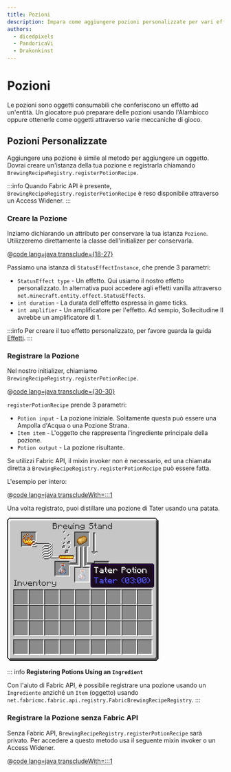 ```yaml
---
title: Pozioni
description: Impara come aggiungere pozioni personalizzate per vari effetti di stato.
authors:
  - dicedpixels
  - PandoricaVi
  - Drakonkinst
---
```


# Pozioni

Le pozioni sono oggetti consumabili che conferiscono un effetto ad un'entità. Un giocatore può preparare delle pozioni usando l'Alambicco oppure ottenerle come oggetti attraverso varie meccaniche di gioco.

## Pozioni Personalizzate

Aggiungere una pozione è simile al metodo per aggiungere un oggetto. Dovrai creare un'istanza della tua pozione e registrarla chiamando `BrewingRecipeRegistry.registerPotionRecipe`.

:::info
Quando Fabric API è presente, `BrewingRecipeRegistry.registerPotionRecipe` è reso disponibile attraverso un Access Widener.
:::

### Creare la Pozione

Inziamo dichiarando un attributo per conservare la tua istanza `Pozione`. Utilizzeremo direttamente la classe dell'initializer per conservarla.

@[code lang=java transclude={18-27}](@/reference/latest/src/main/java/com/example/docs/potion/FabricDocsReferencePotions.java)

Passiamo una istanza di `StatusEffectInstance`, che prende 3 parametri:

- `StatusEffect type` - Un effetto. Qui usiamo il nostro effetto personalizzato. In alternativa puoi accedere agli effetti vanilla attraverso `net.minecraft.entity.effect.StatusEffects`.
- `int duration` - La durata dell'effetto espressa in game ticks.
- `int amplifier` - Un amplificatore per l'effetto. Ad sempio, Sollecitudine II avrebbe un amplificatore di 1.

:::info
Per creare il tuo effetto personalizzato, per favore guarda la guida [Effetti](../entities/effects.md).
:::

### Registrare la Pozione

Nel nostro initializer, chiamiamo `BrewingRecipeRegistry.registerPotionRecipe`.

@[code lang=java transclude={30-30}](@/reference/latest/src/main/java/com/example/docs/potion/FabricDocsReferencePotions.java)

`registerPotionRecipe` prende 3 parametri:

- `Potion input` - La pozione iniziale. Solitamente questa può essere una Ampolla d'Acqua o una Pozione Strana.
- `Item item` - L'oggetto che rappresenta l'ingrediente principale della pozione.
- `Potion output` - La pozione risultante.

Se utilizzi Fabric API, il mixin invoker non è necessario, ed una chiamata diretta a `BrewingRecipeRegistry.registerPotionRecipe` può essere fatta.

L'esempio per intero:

@[code lang=java transcludeWith=:::1](@/reference/latest/src/main/java/com/example/docs/potion/FabricDocsReferencePotions.java)

Una volta registrato, puoi distillare una pozione di Tater usando una patata.

![Effetto nell'inventario del giocatore](/assets/develop/tater-potion.png)

::: info
**Registering Potions Using an `Ingredient`**

Con l'aiuto di Fabric API, è possibile registrare una pozione usando un `Ingrediente` anziché un `Item` (oggetto) usando `
net.fabricmc.fabric.api.registry.FabricBrewingRecipeRegistry`.
:::

### Registrare la Pozione senza Fabric API

Senza Fabric API, `BrewingRecipeRegistry.registerPotionRecipe` sarà privato. Per accedere a questo metodo usa il seguente mixin invoker o un Access Widener.

@[code lang=java transcludeWith=:::1](@/reference/latest/src/main/java/com/example/docs/mixin/potion/BrewingRecipeRegistryInvoker.java)
